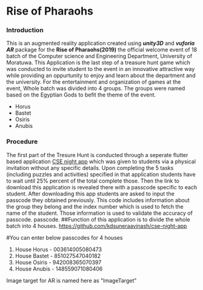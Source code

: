 # Rise of Pharaohs

### Introduction
This is an augmented reality application created using __*unity3D*__ and __*vuforia AR*__ package for the **Rise of Pharaohs(2019)** the official welcome event of 18 batch of the Computer science and Engineering Department, University of Moratuwa. This Application is the last step of a treasure hunt game which was conducted to invite student to the event in an innovative attractive way while providing an oppurtunity to enjoy and learn about the department and the university. For the entertainment and organization of games at the event, Whole batch was divided into 4 groups. The groups were named based on the Egyptian Gods to befit the theme of the event.
* Horus
* Bastet
* Osiris
* Anubis

### Procedure
The first part of the Tresure Hunt is conducted through a seperate flutter based application [CSE night app](https://github.com/kdsuneraavinash/cse-night-app) which was given to students via a physical invitation without any specific details. Upon completing the 5 tasks (including puzzles and activities) specified in that application students have to wait until 25% percent of the total complete those. Then the link to download this application is revealed there with a passcode specific to each student.
After downloading this app students are asked to input the passcode they obtained previously. This code includes information about the group they belong and the index number which is used to fetch the name of the student. Those information is used to validate the accuracy of passcode.
passcode.
##Function of this application is to divide the whole batch into 4 houses.
https://github.com/kdsuneraavinash/cse-night-app

#You can enter below passcodes for 4 houses

1. House Horus - 003614005080473
2. House Bastet - 851027547040182
3. House Osiris - 942008365070397
4. House Anubis - 148559071080406

Image target for AR is named here as "ImageTarget" 
